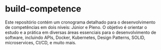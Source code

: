 # build-competence
Este repositório contém um cronograma detalhado para o desenvolvimento de competências em dois níveis: Júnior e Pleno. O objetivo é orientar o estudo e a prática em diversas áreas essenciais para o desenvolvimento de software, incluindo APIs, Docker, Kubernetes, Design Patterns, SOLID, microservices, CI/CD, e muito mais.
